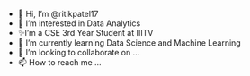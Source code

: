 - 👋 Hi, I’m @ritikpatel17
- 👀 I’m interested in Data Analytics
- ✨I’m a CSE 3rd Year Student at IIITV
- 🌱 I’m currently learning Data Science and Machine Learning
- 💞️ I’m looking to collaborate on ...
- 📫 How to reach me ...

<!---
ritikpatel17/ritikpatel17 is a ✨ special ✨ repository because its `README.md` (this file) appears on your GitHub profile.
You can click the Preview link to take a look at your changes.
--->
